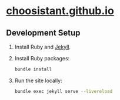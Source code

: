 # [choosistant.github.io](https://choosistant.github.io)

## Development Setup

1. Install Ruby and [Jekyll](https://jekyllrb.com/docs/).

2. Install Ruby packages:

    ```bash
    bundle install
    ```

3. Run the site locally:

    ```bash
    bundle exec jekyll serve --livereload
    ```
